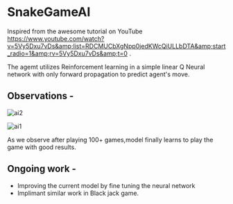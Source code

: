 # SnakeGameAI
Inspired from the awesome tutorial on YouTube https://www.youtube.com/watch?v=5Vy5Dxu7vDs&amp;list=RDCMUCbXgNpp0jedKWcQiULLbDTA&amp;start_radio=1&amp;rv=5Vy5Dxu7vDs&amp;t=0 .


The agemt utilizes Reinforcement learning in a simple linear Q Neural network with only forward propagation to predict agent's move.

## Observations - 

![ai2](https://user-images.githubusercontent.com/43739144/134230726-454218b1-fc65-4be4-ba07-2c1ce0a253ac.PNG)

![ai1](https://user-images.githubusercontent.com/43739144/134230713-d93ca422-1f65-4585-b0a0-96c0226e9788.PNG)

As we observe after playing 100+ games,model finally learns to play the game with good results.


## Ongoing work - 
- Improving the current model by fine tuning the neural network
- Implimant similar work in Black jack game.
